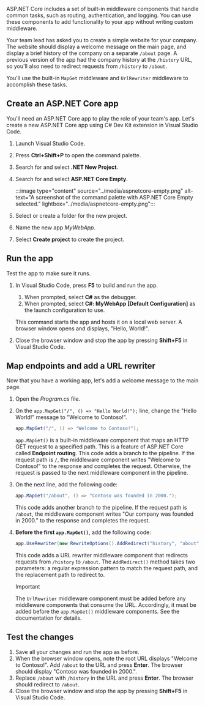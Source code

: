 ASP.NET Core includes a set of built-in middleware components that handle common tasks, such as routing, authentication, and logging. You can use these components to add functionality to your app without writing custom middleware.

Your team lead has asked you to create a simple website for your company. The website should display a welcome message on the main page, and display a brief history of the company on a separate `/about` page. A previous version of the app had the company history at the `/history` URL, so you'll also need to redirect requests from `/history` to `/about`.

You'll use the built-in `MapGet` middleware and `UrlRewriter` middleware to accomplish these tasks.

## Create an ASP.NET Core app

You'll need an ASP.NET Core app to play the role of your team's app. Let's create a new ASP.NET Core app using C# Dev Kit extension in Visual Studio Code.

1. Launch Visual Studio Code.
1. Press **Ctrl+Shift+P** to open the command palette.
1. Search for and select **.NET New Project**.
1. Search for and select **ASP.NET Core Empty**.

    :::image type="content" source="../media/aspnetcore-empty.png" alt-text="A screenshot of the command palette with ASP.NET Core Empty selected."  lightbox="../media/aspnetcore-empty.png":::

1. Select or create a folder for the new project.
1. Name the new app *MyWebApp*.
1. Select **Create project** to create the project.

## Run the app

Test the app to make sure it runs.

1. In Visual Studio Code, press **F5** to build and run the app.
    1. When prompted, select **C#** as the debugger.
    1. When prompted, select **C#: MyWebApp [Default Configuration]** as the launch configuration to use. 

    This command starts the app and hosts it on a local web server. A browser window opens and displays, "Hello, World!".

1. Close the browser window and stop the app by pressing **Shift+F5** in Visual Studio Code.

## Map endpoints and add a URL rewriter 

Now that you have a working app, let's add a welcome message to the main page.

1. Open the *Program.cs* file.
1. On the `app.MapGet("/", () => "Hello World!");` line, change the "Hello World!" message to "Welcome to Contoso!".

    ```csharp
    app.MapGet("/", () => "Welcome to Contoso!");
    ```

    `app.MapGet()` is a built-in middleware component that maps an HTTP GET request to a specified path. This is a feature of ASP.NET Core called **Endpoint routing**. This code adds a branch to the pipeline. If the request path is `/`, the middleware component writes "Welcome to Contoso!" to the response and completes the request. Otherwise, the request is passed to the next middleware component in the pipeline.

1. On the next line, add the following code:

    ```csharp
    app.MapGet("/about", () => "Contoso was founded in 2000.");
    ```
    
    This code adds another branch to the pipeline. If the request path is `/about`, the middleware component writes "Our company was founded in 2000." to the response and completes the request.

1. **Before the first `app.MapGet()`**, add the following code:

    ```csharp
    app.UseRewriter(new RewriteOptions().AddRedirect("history", "about"));
    ```

    This code adds a URL rewriter middleware component that redirects requests from `/history` to `/about`. The `AddRedirect()` method takes two parameters: a regular expression pattern to match the request path, and the replacement path to redirect to.

    > [!IMPORTANT]
    > The `UrlRewriter` middleware component must be added before any middleware components that consume the URL. Accordingly, it must be added before the `app.MapGet()` middleware components. See the documentation for details.

## Test the changes

1. Save all your changes and run the app as before.
1. When the browser window opens, note the root URL displays "Welcome to Contoso!". Add `/about` to the URL and press **Enter**. The browser should display "Contoso was founded in 2000.".
1. Replace `/about` with `/history` in the URL and press **Enter**. The browser should redirect to `/about`.
1. Close the browser window and stop the app by pressing **Shift+F5** in Visual Studio Code.
